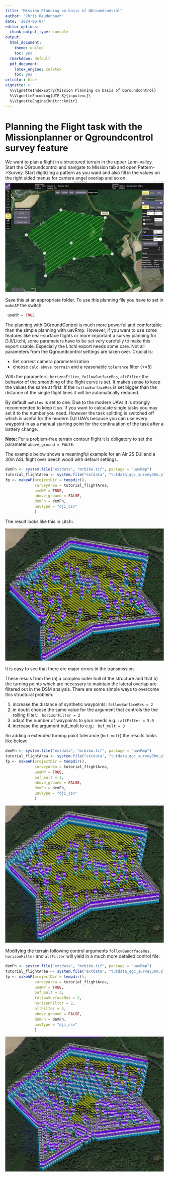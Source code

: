 ```yaml
---
title: "Mission Planning on basis of QGroundcontrol"
author: "Chris Reudenbach"
date: '2024-06-07'
editor_options:
  chunk_output_type: console
output:
  html_document: 
    theme: united
    toc: yes
  rmarkdown: default
  pdf_document:
    latex_engine: xelatex
    toc: yes
urlcolor: blue
vignette: >
  %\VignetteIndexEntry{Mission Planning on basis of QGroundcontrol}
  %\VignetteEncoding{UTF-8}{inputenc}\
  %\VignetteEngine{knitr::knitr}
---
```





# Planning the Flight task with the Missionplanner or Qgroundcontrol survey feature

We want to plan a flight in a structured terrain in the upper Lahn-valley. Start the QGroundcontrol and navigate to Mission tab and open Pattern->Survey. Start digitizing a pattern as you want and also fill in the values on the right sided menus for camera angel overlap and so on. 
![The first autonomous complex mission planned with QGroundcontrol](qcmission.png)

Save this at an appropriate folder. To use this planning file you have to set in `makeAP` the switch:


``` r
 useMP = TRUE
```


The planning with QGroundControl is much more powerful and comfortable than the simple planning with uavRmp. However, if you want to use some features like near-surface flights or more important a survey planning for DJI/Litchi, some parameters have to be set very carefully to make this export usable. 
Especially the Litchi export needs some care. 
Not all parameters from the Qgroundcontrol settings are taken over. Crucial is:

 * Set correct camera parameterization
 * choose `calc above terrain` and a reasonable `tolerance` filter (<=5) 

With the parameters: `horizonFilter`, `followSurfaceRes`, `altFilter` the behavior of the smoothing of the flight curve is set. It makes sense to keep the values the same at first. If the `followSurfaceRes` is set bigger than the distance of the single flight lines it will be automatically reduced.  

By default  `noFiles` is set to one. Due to the modern UAVs it is strongly recommended to keep it so. If you want to calculate single tasks you may set it to the number you need. However the task splitting is switched off which is useful for the modern DJI UAVs because you can use every waypoint in as a manual starting point for the continuation of the task after a battery change.

**Note:** For a problem-free terrain contour flight it is obligatory to set the parameter `above_ground = FALSE`.

The example below shows a meaningful example for an Air 2S DJI and a 30m ASL flight over beech wood with default settings.



``` r
demFn <- system.file("extdata", "mrbiko.tif", package = "uavRmp")
tutorial_flightArea <- system.file("extdata", "tutdata_qgc_survey30m.plan", package = "uavRmp")
fp <- makeAP(projectDir = tempdir(),
             surveyArea = tutorial_flightArea,
             useMP = TRUE,
             above_ground = FALSE,
             demFn = demFn,
             uavType = "dji_csv" 
             )
```

The result looks like this in Litchi.

![](qcmissionb15.png)  


It is easy to see that there are major errors in the transmission.

These resuls from the (a) a complex outer hull of the structure and that b) the turning points which are necessary to maintain the lateral overlap are filtered out in the DSM analysis. 
There are some simple ways to overcome this structural problem:


1. increase the distance of synthetic waypoints:  `followSurfaceRes = 2` 
2. in doubt choose the same value for the argument that controls the the rolling filter.: ` horizonFilter = 2`
3. adapt the number of waypoints to your needs e.g..: `altFilter = 5.0`
1. increase the argument buf_mult to e.g.: ` buf_mult = 3`

So adding a extended turning point tolerance (`buf_mult`) the results looks like below:


``` r
demFn <- system.file("extdata", "mrbiko.tif", package = "uavRmp")
tutorial_flightArea <- system.file("extdata", "tutdata_qgc_survey30m.plan", package = "uavRmp")
fp <- makeAP(projectDir = tempdir(),
             surveyArea = tutorial_flightArea,
             useMP = TRUE,
             buf_mult = 3,
             above_ground = FALSE,
             demFn = demFn,
             uavType = "dji_csv" 
             )
```
![Litchi result](qcmissionb15_detail.png)  


Modifying the terrain following control arguments  `followSundrfaceRes`, `horizonFilter` and `altFilter` will yield in a much more detailed control file:


``` r
demFn <- system.file("extdata", "mrbiko.tif", package = "uavRmp")
tutorial_flightArea <- system.file("extdata", "tutdata_qgc_survey30m.plan", package = "uavRmp")
fp <- makeAP(projectDir = tempdir(),
             surveyArea = tutorial_flightArea,
             useMP = TRUE,
             buf_mult = 3,
             followSurfaceRes = 2, 
             horizonFilter = 2, 
             altFilter = 5,
             above_ground = FALSE,
             demFn = demFn,
             uavType = "dji_csv" 
             )
```
![Litchi result](qcmissionb16.png)  
